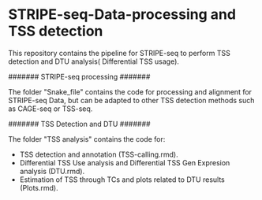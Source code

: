 # STRIPE-seq-Data-processing and TSS detection  

This repository contains the pipeline for STRIPE-seq to perform TSS detection and DTU analysis( Differential TSS usage).  

####### STRIPE-seq processing #######  

The folder "Snake_file" contains the code for processing and alignment for STRIPE-seq Data,
but can be adapted to other TSS detection methods such as CAGE-seq or TSS-seq.  

####### TSS Detection and DTU #######  

The folder "TSS analysis" contains the code for:  

  - TSS detection and annotation (TSS-calling.rmd).
  - Differential TSS Use analysis and Differential TSS Gen Expresion analysis (DTU.rmd).
  - Estimation of TSS through TCs and plots related to DTU results (Plots.rmd).
